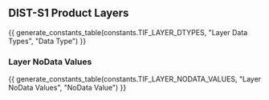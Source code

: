 ## DIST-S1 Product Layers

{{ generate_constants_table(constants.TIF_LAYER_DTYPES, "Layer Data Types", "Data Type") }}

### Layer NoData Values

{{ generate_constants_table(constants.TIF_LAYER_NODATA_VALUES, "Layer NoData Values", "NoData Value") }}
